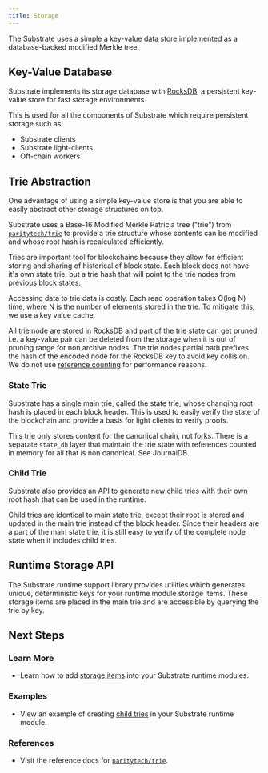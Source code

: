 ```yaml
---
title: Storage
---
```


The Substrate uses a simple a key-value data store implemented as a database-backed modified Merkle tree.

## Key-Value Database

Substrate implements its storage database with [RocksDB](https://rocksdb.org/), a persistent key-value store for fast storage environments.

This is used for all the components of Substrate which require persistent storage such as:

* Substrate clients
* Substrate light-clients
* Off-chain workers

## Trie Abstraction

One advantage of using a simple key-value store is that you are able to easily abstract other storage structures on top.

Substrate uses a Base-16 Modified Merkle Patricia tree ("trie") from [`paritytech/trie`](https://github.com/paritytech/trie) to provide a trie structure whose contents can be modified and whose root hash is recalculated efficiently.

Tries are important tool for blockchains because they allow for efficient storing and sharing of historical of block state. Each block does not have it's own state trie, but a trie hash that will point to the trie nodes from previous block states.

Accessing data to trie data is costly. Each read operation takes O(log N) time, where N is the number of elements stored in the trie. To mitigate this, we use a key value cache.

All trie node are stored in RocksDB and part of the trie state can get pruned, i.e. a key-value pair can be deleted from the storage when it is out of pruning range for non archive nodes. The trie nodes partial path prefixes the hash of the encoded node for the RocksDB key to avoid key collision. We do not use [reference counting](http://en.wikipedia.org/wiki/Reference_counting) for performance reasons.

### State Trie

Substrate has a single main trie, called the state trie, whose changing root hash is placed in each block header. This is used to easily verify the state of the blockchain and provide a basis for light clients to verify proofs.

This trie only stores content for the canonical chain, not forks. There is a separate `state_db` layer that maintain the trie state with references counted in memory for all that is non canonical. See JournalDB.

### Child Trie

Substrate also provides an API to generate new child tries with their own root hash that can be used in the runtime.

Child tries are identical to main state trie, except their root is stored and updated in the main trie instead of the block header. Since their headers are a part of the main state trie, it is still easy to verify of the complete node state when it includes child tries.

## Runtime Storage API

The Substrate runtime support library provides utilities which generates unique, deterministic keys for your runtime module storage items. These storage items are placed in the main trie and are accessible by querying the trie by key.

## Next Steps

### Learn More

* Learn how to add [storage items](development/module/storage.md) into your Substrate runtime modules.

### Examples

* View an example of creating [child tries]() in your Substrate runtime module.

### References

* Visit the reference docs for [`paritytech/trie`](https://substrate.dev/rustdocs/master/trie_db/trait.Trie.html).